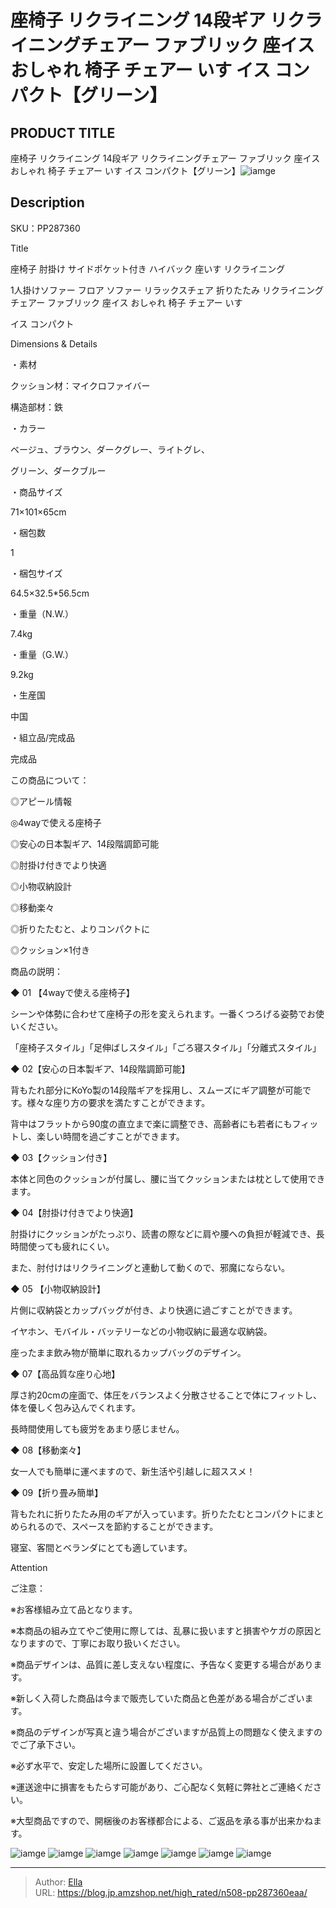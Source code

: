 # 座椅子 リクライニング 14段ギア リクライニングチェアー ファブリック 座イス おしゃれ 椅子 チェアー いす イス コンパクト【グリーン】


## PRODUCT TITLE 

座椅子 リクライニング 14段ギア リクライニングチェアー ファブリック 座イス おしゃれ 椅子 チェアー いす イス コンパクト【グリーン】![iamge](https://b2bfiles1.gigab2b.cn/image/wkseller/304/20220102_bf75b95be5af1f7fe8bf89389236fc98.jpg)

## Description

SKU：PP287360

Title

座椅子 肘掛け サイドポケット付き ハイバック 座いす リクライニング 

1人掛けソファー フロア ソファー リラックスチェア 折りたたみ リクライニングチェアー ファブリック 座イス おしゃれ 椅子 チェアー いす 

イス コンパクト

Dimensions &amp; Details



・素材

クッション材：マイクロファイバー 

構造部材：鉄

・カラー

ベージュ、ブラウン、ダークグレー、ライトグレ、

グリーン、ダークブルー

・商品サイズ

71×101×65cm

・梱包数

1

・梱包サイズ

64.5×32.5*56.5cm

・重量（N.W.）

7.4kg

・重量（G.W.）

9.2kg

・生産国

中国

・組立品/完成品

完成品



この商品について：

◎アピール情報

◎4wayで使える座椅子

◎安心の日本製ギア、14段階調節可能　

◎肘掛け付きでより快適

◎小物収納設計

◎移動楽々

◎折りたたむと、よりコンパクトに

◎クッション×1付き


商品の説明：

◆ 01 【4wayで使える座椅子】

シーンや体勢に合わせて座椅子の形を変えられます。一番くつろげる姿勢でお使いください。

「座椅子スタイル」「足伸ばしスタイル」「ごろ寝スタイル」「分離式スタイル」

◆ 02【安心の日本製ギア、14段階調節可能】

背もたれ部分にKoYo製の14段階ギアを採用し、スムーズにギア調整が可能です。様々な座り方の要求を満たすことができます。

背中はフラットから90度の直立まで楽に調整でき、高齢者にも若者にもフィットし、楽しい時間を過ごすことができます。

◆ 03【クッション付き】

本体と同色のクッションが付属し、腰に当てクッションまたは枕として使用できます。

◆ 04【肘掛け付きでより快適】

肘掛けにクッションがたっぷり、読書の際などに肩や腰への負担が軽減でき、長時間使っても疲れにくい。

また、肘付けはリクライニングと連動して動くので、邪魔にならない。

◆ 05 【小物収納設計】

片側に収納袋とカップバッグが付き、より快適に過ごすことができます。

イヤホン、モバイル・バッテリーなどの小物収納に最適な収納袋。

座ったまま飲み物が簡単に取れるカップバッグのデザイン。

◆ 07【高品質な座り心地】

厚さ約20cmの座面で、体圧をバランスよく分散させることで体にフィットし、体を優しく包み込んでくれます。

長時間使用しても疲労をあまり感じません。

◆ 08【移動楽々】

女一人でも簡単に運べますので、新生活や引越しに超ススメ！

◆ 09【折り畳み簡単】

背もたれに折りたたみ用のギアが入っています。折りたたむとコンパクトにまとめられるので、スペースを節約することができます。

寝室、客間とベランダにとても適しています。



Attention

ご注意：

※お客様組み立て品となります。

※本商品の組み立てやご使用に際しては、乱暴に扱いますと損害やケガの原因となりますので、丁寧にお取り扱いください。

※商品デザインは、品質に差し支えない程度に、予告なく変更する場合があります。

※新しく入荷した商品は今まで販売していた商品と色差がある場合がございます。

※商品のデザインが写真と違う場合がございますが品質上の問題なく使えますのでご了承下さい。

※必ず水平で、安定した場所に設置してください。

※運送途中に損害をもたらす可能があり、ご心配なく気軽に弊社とご連絡ください。

※大型商品ですので、開梱後のお客様都合による、ご返品を承る事が出来かねます。









![iamge](https://b2bfiles1.gigab2b.cn/image/wkseller/304/20220102_fba72a519e8b53ae55fa5df370cc06b7.jpg)
![iamge](https://b2bfiles1.gigab2b.cn/image/wkseller/304/20220102_a6713180a657805574d3a5bc7466f25c.jpg)
![iamge](https://b2bfiles1.gigab2b.cn/image/wkseller/304/20220102_fac0ad12b307071261343156a08c26f9.jpg)
![iamge](https://b2bfiles1.gigab2b.cn/image/wkseller/304/20220102_6dbba6a2c62e5a2a7eaf7a8e69d98fab.jpg)
![iamge](https://b2bfiles1.gigab2b.cn/image/wkseller/304/20220102_7c2466997122f1fbe8e4569f3ae456b7.jpg)
![iamge](https://b2bfiles1.gigab2b.cn/image/wkseller/304/20220102_945ced6862d8359e1a4482b420a61d41.jpg)
![iamge](https://b2bfiles1.gigab2b.cn/image/wkseller/304/20220102_1f9d1a383c0e82194ab43cf61f0ad799.jpg)


---

> Author: [Ella](https://blog.jp.amzshop.net/)  
> URL: https://blog.jp.amzshop.net/high_rated/n508-pp287360eaa/  

